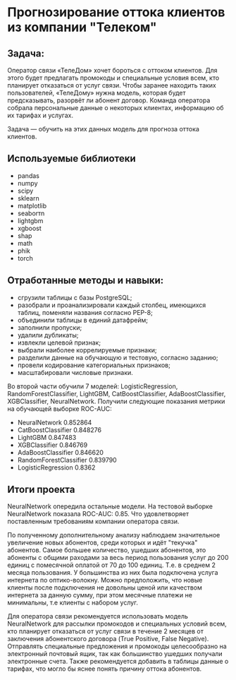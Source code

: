 # Прогнозирование оттока клиентов из компании "Телеком"


## Задача:

Оператор связи «ТелеДом» хочет бороться с оттоком клиентов. Для этого будет предлагать промокоды и специальные условия всем, кто планирует отказаться от услуг связи. Чтобы заранее находить таких пользователей, «ТелеДому» нужна модель, которая будет предсказывать, разорвёт ли абонент договор. Команда оператора собрала персональные данные о некоторых клиентах, информацию об их тарифах и услугах.

Задача — обучить на этих данных модель для прогноза оттока клиентов.

## Используемые библиотеки
- pandas
- numpy
- scipy
- sklearn
- matplotlib
- seaborтn
- lightgbm
- xgboost
- shap
- math
- phik
- torch

## Отработанные методы и навыки:<br>

 - сгрузили таблицы с базы PostgreSQL; <br>
 - разобрали и проанализировали каждый столбец, имеющихся таблиц, поменяли названия согласно PEP-8;<br>
 - объединили таблицы в единий датафрейм;<br>
 - заполнили пропуски;<br>
 - удалили дубликаты;<br>
 - извлекли целевой признак;<br>
 - выбрали наиболее коррелируемые признаки;<br>
 - разделили данные на обучающую и тестовую, согласно заданию;<br>
 - провели кодирование категориальных признаков;<br>
 - масштабировали числовые признаки.<br>

 Во второй части обучили 7 моделей: LogisticRegression, RandomForestClassifier, LightGBM, CatBoostClassifier, AdaBoostClassifier, XGBClassifier, NeuralNetwork. Получили следующие показания метрики на обучающей выборке ROC-AUC:<br>
 
 - NeuralNetwork	        0.852864<br>
 - CatBoostClassifier	    0.848276<br>
 - LightGBM	              0.847483<br>
 - XGBClassifier	        0.846769<br>
 - AdaBoostClassifier	    0.846620<br>
 - RandomForestClassifier	0.839790<br>
 - LogisticRegression	    0.8362<br>

## Итоги проекта

NeuralNetwork опередила остальные модели. На тестовой выборке NeuralNetwork показала ROC-AUC: 0.85. Что удовлетворяет поставленным требованиям компании оператора связи. 

По полученному дополнительному анализу наблюдаем значительное увеличение новых абонентов, среди которых и идёт "текучка" абонентов. Самое большее количество, ушедших абонентов, это абоненты с общими раходами за весь период пользования услуг до 200 единиц с помесячной оплатой от 70 до 100 единиц. Т.е. в среднем 2 месяца пользования. У большинства из них была подключена услуга интернета по оптико-волокну. Можно предположить, что новые клиенты после подключения не довольны ценой или качеством интернета за данную сумму, при этом месячные платежи не минимальны, т.е клиенты с набором услуг.

Для оператора связи рекомендуется использовать модель NeuralNetwork для рассылки промокодов и специальных условий всем, кто планирует отказаться от услуг связи в течение 2 месяцев от заключения абонентского договора (True Positive, False Negative). Отправлять специальные предложения и промокоды целесообразно на электронный почтовый ящик, так как большинство ушедших получали электронные счета. Также рекомендуется добавить в таблицы данные о тарифах, что могло бы яснее понять причину оттока абонентов.


```python
